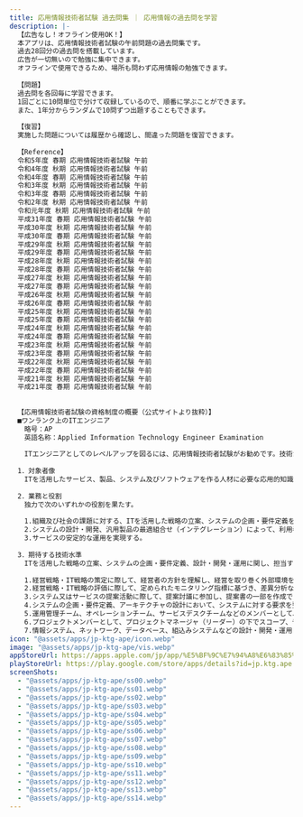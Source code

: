 ```yaml
---
title: 応用情報技術者試験 過去問集 ｜ 応用情報の過去問を学習
description: |-
  【広告なし！オフライン使用OK！】
  本アプリは、応用情報技術者試験の午前問題の過去問集です。
  過去28回分の過去問を搭載しています。
  広告が一切無いので勉強に集中できます。
  オフラインで使用できるため、場所も問わず応用情報の勉強できます。
  
  【問題】
  過去問を各回毎に学習できます。
  1回ごとに10問単位で分けて収録しているので、順番に学ぶことができます。
  また、1年分からランダムで10問ずつ出題することもできます。
  
  【復習】
  実施した問題については履歴から確認し、間違った問題を復習できます。
  
  【Reference】
  令和5年度 春期 応用情報技術者試験 午前
  令和4年度 秋期 応用情報技術者試験 午前
  令和4年度 春期 応用情報技術者試験 午前
  令和3年度 秋期 応用情報技術者試験 午前
  令和3年度 春期 応用情報技術者試験 午前
  令和2年度 秋期 応用情報技術者試験 午前
  令和元年度 秋期 応用情報技術者試験 午前
  平成31年度 春期 応用情報技術者試験 午前
  平成30年度 秋期 応用情報技術者試験 午前
  平成30年度 春期 応用情報技術者試験 午前
  平成29年度 秋期 応用情報技術者試験 午前
  平成29年度 春期 応用情報技術者試験 午前
  平成28年度 秋期 応用情報技術者試験 午前
  平成28年度 春期 応用情報技術者試験 午前
  平成27年度 秋期 応用情報技術者試験 午前
  平成27年度 春期 応用情報技術者試験 午前
  平成26年度 秋期 応用情報技術者試験 午前
  平成26年度 春期 応用情報技術者試験 午前
  平成25年度 秋期 応用情報技術者試験 午前
  平成25年度 春期 応用情報技術者試験 午前
  平成24年度 秋期 応用情報技術者試験 午前
  平成24年度 春期 応用情報技術者試験 午前
  平成23年度 秋期 応用情報技術者試験 午前
  平成23年度 春期 応用情報技術者試験 午前
  平成22年度 秋期 応用情報技術者試験 午前
  平成22年度 春期 応用情報技術者試験 午前
  平成21年度 秋期 応用情報技術者試験 午前
  平成21年度 春期 応用情報技術者試験 午前
  
  
  【応用情報技術者試験の資格制度の概要（公式サイトより抜粋）】
  ■ワンランク上のITエンジニア
  　略号：AP
  　英語名称：Applied Information Technology Engineer Examination
  
  　ITエンジニアとしてのレベルアップを図るには、応用情報技術者試験がお勧めです。技術から管理、経営まで、幅広い知識と応用力が身に付き、システム開発、IT基盤構築などの局面で、高いパフォーマンスを発揮することができます。
  
  1．対象者像
  　ITを活用したサービス、製品、システム及びソフトウェアを作る人材に必要な応用的知識・技能をもち、高度IT人材としての方向性を確立した者
  
  2．業務と役割
  　独力で次のいずれかの役割を果たす。
  
  　1.組織及び社会の課題に対する、ITを活用した戦略の立案、システムの企画・要件定義を行う。
  　2.システムの設計・開発、汎用製品の最適組合せ（インテグレーション）によって、利用者にとって価値の高いシステムを構築する。
  　3.サービスの安定的な運用を実現する。
  
  3．期待する技術水準
  　ITを活用した戦略の立案、システムの企画・要件定義、設計・開発・運用に関し、担当する活動に応じて次の知識・技能が要求される。
  
  　1.経営戦略・IT戦略の策定に際して、経営者の方針を理解し、経営を取り巻く外部環境を正確に捉え、動向や事例を収集できる。
  　2.経営戦略・IT戦略の評価に際して、定められたモニタリング指標に基づき、差異分析などを行える。
  　3.システム又はサービスの提案活動に際して、提案討議に参加し、提案書の一部を作成できる。
  　4.システムの企画・要件定義、アーキテクチャの設計において、システムに対する要求を整理し適用できる技術の調査が行える。
  　5.運用管理チーム、オペレーションチーム、サービスデスクチームなどのメンバーとして、担当分野におけるサービス提供と安定稼働の確保が行える。
  　6.プロジェクトメンバーとして、プロジェクトマネージャ（リーダー）の下でスコープ、予算、工程、品質などの管理ができる。
  　7.情報システム、ネットワーク、データベース、組込みシステムなどの設計・開発・運用・保守において、上位者の方針を理解し、自ら技術的問題を解決できる。
icon: "@assets/apps/jp-ktg-ape/icon.webp"
image: "@assets/apps/jp-ktg-ape/vis.webp"
appStoreUrl: https://apps.apple.com/jp/app/%E5%BF%9C%E7%94%A8%E6%83%85%E5%A0%B1%E6%8A%80%E8%A1%93%E8%80%85%E8%A9%A6%E9%A8%93-%E9%81%8E%E5%8E%BB%E5%95%8F%E9%9B%86-%E5%BF%9C%E7%94%A8%E6%83%85%E5%A0%B1%E3%81%AE%E9%81%8E%E5%8E%BB%E5%95%8F%E3%82%92%E5%AD%A6%E7%BF%92/id6449149030
playStoreUrl: https://play.google.com/store/apps/details?id=jp.ktg.ape
screenShots:
  - "@assets/apps/jp-ktg-ape/ss00.webp"
  - "@assets/apps/jp-ktg-ape/ss01.webp"
  - "@assets/apps/jp-ktg-ape/ss02.webp"
  - "@assets/apps/jp-ktg-ape/ss03.webp"
  - "@assets/apps/jp-ktg-ape/ss04.webp"
  - "@assets/apps/jp-ktg-ape/ss05.webp"
  - "@assets/apps/jp-ktg-ape/ss06.webp"
  - "@assets/apps/jp-ktg-ape/ss07.webp"
  - "@assets/apps/jp-ktg-ape/ss08.webp"
  - "@assets/apps/jp-ktg-ape/ss09.webp"
  - "@assets/apps/jp-ktg-ape/ss10.webp"
  - "@assets/apps/jp-ktg-ape/ss11.webp"
  - "@assets/apps/jp-ktg-ape/ss12.webp"
  - "@assets/apps/jp-ktg-ape/ss13.webp"
  - "@assets/apps/jp-ktg-ape/ss14.webp"
---
```


